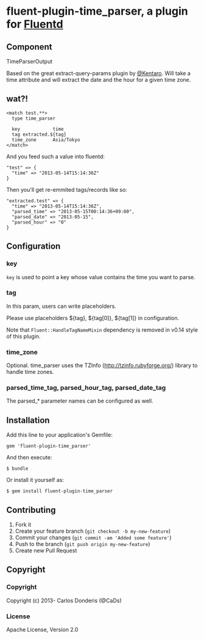 # fluent-plugin-time_parser, a plugin for [Fluentd](http://fluentd.org)

## Component
TimeParserOutput

Based on the great extract-query-params plugin by [@Kentaro](https://github.com/kentaro/fluent-plugin-extract_query_params).
Will take a time attribute and will extract the date and the hour for a given time zone.

## wat?!

```
<match test.**>
  type time_parser

  key            time
  tag extracted.${tag}
  time_zone      Asia/Tokyo
</match>
```

And you feed such a value into fluentd:

```
"test" => {
  "time" => "2013-05-14T15:14:36Z"
}
```

Then you'll get re-emmited tags/records like so:

```
"extracted.test" => {
  "time" => "2013-05-14T15:14:36Z",
  "parsed_time" => "2013-05-15T00:14:36+09:00",
  "parsed_date" => "2013-05-15",
  "parsed_hour" => "0"
}
```

## Configuration

### key

`key` is used to point a key whose value contains the time you want to parse.

### tag

In this param, users can write placeholders.

Please use placeholders ${tag}, ${tag[0]}, ${tag[1]} in configuration.

Note that `Fluent::HandleTagNameMixin` dependency is removed in v0.14 style of this plugin.

### time_zone

Optional. time_parser uses the TZInfo (http://tzinfo.rubyforge.org/) library to handle time zones.

### parsed_time_tag, parsed_hour_tag, parsed_date_tag

The parsed_* parameter names can be configured as well.

## Installation

Add this line to your application's Gemfile:

    gem 'fluent-plugin-time_parser'

And then execute:

    $ bundle

Or install it yourself as:

    $ gem install fluent-plugin-time_parser


## Contributing

1. Fork it
2. Create your feature branch (`git checkout -b my-new-feature`)
3. Commit your changes (`git commit -am 'Added some feature'`)
4. Push to the branch (`git push origin my-new-feature`)
5. Create new Pull Request

## Copyright

### Copyright

Copyright (c) 2013- Carlos Donderis (@CaDs)

### License

Apache License, Version 2.0
